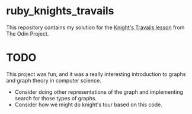# ruby_knights_travails

This repository contains my solution for the [Knight's Travails lesson](https://www.theodinproject.com/paths/full-stack-ruby-on-rails/courses/ruby-programming/lessons/knights-travails) from
The Odin Project.

# TODO
This project was fun, and it was a really interesting introduction to graphs
and graph theory in computer science.
* Consider doing other representations of the graph and implementing search for
those types of graphs.
* Consider how we might do knight's tour based on this code.